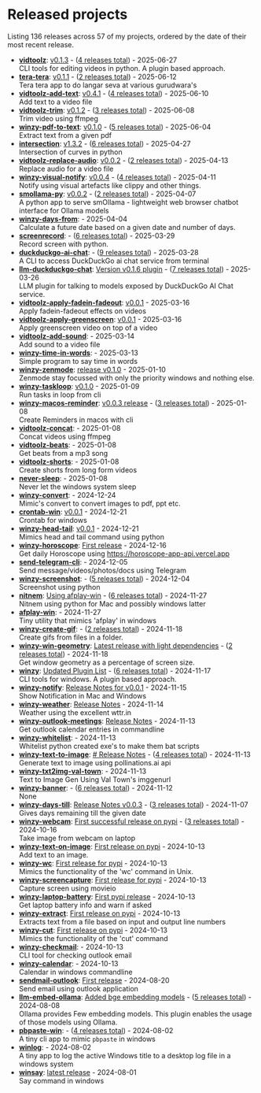# Released projects

Listing <!-- releases_count starts -->136<!-- releases_count ends --> releases across <!-- project_count starts -->57<!-- project_count ends --> of my projects, ordered by the date of their most recent release.

<!-- recent_releases starts -->
* **[vidtoolz](https://github.com/sukhbinder/vidtoolz)**: [v0.1.3](https://github.com/sukhbinder/vidtoolz/releases/tag/v0.1.3) - ([4 releases total](https://github.com/sukhbinder/vidtoolz/releases)) - 2025-06-27
<br />CLI tools for editing videos in python. A plugin based approach.
* **[tera-tera](https://github.com/sukhbinder/tera-tera)**: [v0.1.1](https://github.com/sukhbinder/tera-tera/releases/tag/v0.1.1a) - ([2 releases total](https://github.com/sukhbinder/tera-tera/releases)) - 2025-06-12
<br />Tera tera app to do langar seva at various gurudwara's
* **[vidtoolz-add-text](https://github.com/sukhbinder/vidtoolz-add-text)**: [v0.4.1](https://github.com/sukhbinder/vidtoolz-add-text/releases/tag/v0.4.1) - ([4 releases total](https://github.com/sukhbinder/vidtoolz-add-text/releases)) - 2025-06-10
<br />Add text to a video file
* **[vidtoolz-trim](https://github.com/sukhbinder/vidtoolz-trim)**: [v0.1.2](https://github.com/sukhbinder/vidtoolz-trim/releases/tag/v0.1.2) - ([3 releases total](https://github.com/sukhbinder/vidtoolz-trim/releases)) - 2025-06-08
<br />Trim video using ffmpeg
* **[winzy-pdf-to-text](https://github.com/sukhbinder/winzy-pdf-to-text)**: [v0.1.0](https://github.com/sukhbinder/winzy-pdf-to-text/releases/tag/v0.1.0) - ([5 releases total](https://github.com/sukhbinder/winzy-pdf-to-text/releases)) - 2025-06-04
<br />Extract text from a given pdf
* **[intersection](https://github.com/sukhbinder/intersection)**: [v1.3.2](https://github.com/sukhbinder/intersection/releases/tag/v1.3.3) - ([6 releases total](https://github.com/sukhbinder/intersection/releases)) - 2025-04-27
<br />Intersection of curves in python
* **[vidtoolz-replace-audio](https://github.com/sukhbinder/vidtoolz-replace-audio)**: [v0.0.2](https://github.com/sukhbinder/vidtoolz-replace-audio/releases/tag/v0.0.2) - ([2 releases total](https://github.com/sukhbinder/vidtoolz-replace-audio/releases)) - 2025-04-13
<br />Replace audio for a video file
* **[winzy-visual-notify](https://github.com/sukhbinder/winzy-visual-notify)**: [v0.0.4](https://github.com/sukhbinder/winzy-visual-notify/releases/tag/v0.0.4) - ([4 releases total](https://github.com/sukhbinder/winzy-visual-notify/releases)) - 2025-04-11
<br />Notify using visual artefacts like clippy and other things.
* **[smollama-py](https://github.com/sukhbinder/smollama-py)**: [v0.0.2](https://github.com/sukhbinder/smollama-py/releases/tag/v0.0.2) - ([2 releases total](https://github.com/sukhbinder/smollama-py/releases)) - 2025-04-07
<br />A python app to serve smOllama - lightweight web browser chatbot interface for Ollama models
* **[winzy-days-from](https://github.com/sukhbinder/winzy-days-from)**: [](https://github.com/sukhbinder/winzy-days-from/releases/tag/v0.0.1) - 2025-04-04
<br />Calculate a future date based on a given date and number of days.
* **[screenrecord](https://github.com/sukhbinder/screenrecord)**: [](https://github.com/sukhbinder/screenrecord/releases/tag/v1.1.3a) - ([6 releases total](https://github.com/sukhbinder/screenrecord/releases)) - 2025-03-29
<br />Record screen with python.
* **[duckduckgo-ai-chat](https://github.com/sukhbinder/duckduckgo-ai-chat)**: [](https://github.com/sukhbinder/duckduckgo-ai-chat/releases/tag/v0.0.8a) - ([9 releases total](https://github.com/sukhbinder/duckduckgo-ai-chat/releases)) - 2025-03-28
<br />A CLI to access DuckDuckGo ai chat service from terminal
* **[llm-duckduckgo-chat](https://github.com/sukhbinder/llm-duckduckgo-chat)**: [Version v0.1.6  plugin](https://github.com/sukhbinder/llm-duckduckgo-chat/releases/tag/v0.1.6) - ([7 releases total](https://github.com/sukhbinder/llm-duckduckgo-chat/releases)) - 2025-03-26
<br />LLM plugin for talking to models exposed by DuckDuckGo AI Chat service.
* **[vidtoolz-apply-fadein-fadeout](https://github.com/sukhbinder/vidtoolz-apply-fadein-fadeout)**: [v0.0.1](https://github.com/sukhbinder/vidtoolz-apply-fadein-fadeout/releases/tag/v0.0.1) - 2025-03-16
<br />Apply fadein-fadeout effects on videos
* **[vidtoolz-apply-greenscreen](https://github.com/sukhbinder/vidtoolz-apply-greenscreen)**: [v0.0.1](https://github.com/sukhbinder/vidtoolz-apply-greenscreen/releases/tag/v0.0.1) - 2025-03-16
<br />Apply greenscreen video on top of a video
* **[vidtoolz-add-sound](https://github.com/sukhbinder/vidtoolz-add-sound)**: [](https://github.com/sukhbinder/vidtoolz-add-sound/releases/tag/v0.0.1) - 2025-03-14
<br />Add sound to a video file
* **[winzy-time-in-words](https://github.com/sukhbinder/winzy-time-in-words)**: [](https://github.com/sukhbinder/winzy-time-in-words/releases/tag/v0.0.1) - 2025-03-13
<br />Simple program to say time in words
* **[winzy-zenmode](https://github.com/sukhbinder/winzy-zenmode)**: [release v0.1.0](https://github.com/sukhbinder/winzy-zenmode/releases/tag/v0.1.0) - 2025-01-10
<br />Zenmode stay focussed with only the priority windows and nothing else.
* **[winzy-taskloop](https://github.com/sukhbinder/winzy-taskloop)**: [v0.1.0](https://github.com/sukhbinder/winzy-taskloop/releases/tag/v0.1.0) - 2025-01-09
<br />Run tasks in loop from cli
* **[winzy-macos-reminder](https://github.com/sukhbinder/winzy-macos-reminder)**: [v0.0.3 release](https://github.com/sukhbinder/winzy-macos-reminder/releases/tag/v0.0.3) - ([3 releases total](https://github.com/sukhbinder/winzy-macos-reminder/releases)) - 2025-01-08
<br />Create Reminders in macos with cli
* **[vidtoolz-concat](https://github.com/sukhbinder/vidtoolz-concat)**: [](https://github.com/sukhbinder/vidtoolz-concat/releases/tag/v0.0.1) - 2025-01-08
<br />Concat videos using ffmpeg 
* **[vidtoolz-beats](https://github.com/sukhbinder/vidtoolz-beats)**: [](https://github.com/sukhbinder/vidtoolz-beats/releases/tag/v0.0.1) - 2025-01-08
<br />Get beats from a mp3 song
* **[vidtoolz-shorts](https://github.com/sukhbinder/vidtoolz-shorts)**: [](https://github.com/sukhbinder/vidtoolz-shorts/releases/tag/v0.0.1) - 2025-01-08
<br />Create shorts from long form videos
* **[never-sleep](https://github.com/sukhbinder/never-sleep)**: [](https://github.com/sukhbinder/never-sleep/releases/tag/v0.0.1) - 2025-01-08
<br />Never let the windows system sleep
* **[winzy-convert](https://github.com/sukhbinder/winzy-convert)**: [](https://github.com/sukhbinder/winzy-convert/releases/tag/v0.0.1) - 2024-12-24
<br />Mimic's convert to convert images to pdf, ppt etc.
* **[crontab-win](https://github.com/sukhbinder/crontab-win)**: [v0.0.1](https://github.com/sukhbinder/crontab-win/releases/tag/v0.0.1) - 2024-12-21
<br />Crontab for windows
* **[winzy-head-tail](https://github.com/sukhbinder/winzy-head-tail)**: [v0.0.1](https://github.com/sukhbinder/winzy-head-tail/releases/tag/v0.0.1) - 2024-12-21
<br />Mimics head and tail command using python
* **[winzy-horoscope](https://github.com/sukhbinder/winzy-horoscope)**: [First release](https://github.com/sukhbinder/winzy-horoscope/releases/tag/v0.0.1) - 2024-12-16
<br />Get daily Horoscope using https://horoscope-app-api.vercel.app
* **[send-telegram-cli](https://github.com/sukhbinder/send-telegram-cli)**: [](https://github.com/sukhbinder/send-telegram-cli/releases/tag/v0.0.1) - 2024-12-05
<br />Send message/videos/photos/docs using Telegram
* **[winzy-screenshot](https://github.com/sukhbinder/winzy-screenshot)**: [](https://github.com/sukhbinder/winzy-screenshot/releases/tag/v0.0.4) - ([5 releases total](https://github.com/sukhbinder/winzy-screenshot/releases)) - 2024-12-04
<br />Screenshot using python
* **[nitnem](https://github.com/sukhbinder/nitnem)**: [Using afplay-win](https://github.com/sukhbinder/nitnem/releases/tag/v0.3.3a) - ([6 releases total](https://github.com/sukhbinder/nitnem/releases)) - 2024-11-27
<br />Nitnem using python for Mac and possibly windows latter
* **[afplay-win](https://github.com/sukhbinder/afplay-win)**: [](https://github.com/sukhbinder/afplay-win/releases/tag/v0.01) - 2024-11-27
<br />Tiny utility that mimics 'afplay' in windows
* **[winzy-create-gif](https://github.com/sukhbinder/winzy-create-gif)**: [](https://github.com/sukhbinder/winzy-create-gif/releases/tag/v0.0.1a) - ([2 releases total](https://github.com/sukhbinder/winzy-create-gif/releases)) - 2024-11-18
<br />Create gifs from files in a folder.
* **[winzy-win-geometry](https://github.com/sukhbinder/winzy-win-geometry)**: [Latest release with light dependencies](https://github.com/sukhbinder/winzy-win-geometry/releases/tag/v0.0.2) - ([2 releases total](https://github.com/sukhbinder/winzy-win-geometry/releases)) - 2024-11-18
<br />Get window geometry as a percentage of screen size.
* **[winzy](https://github.com/sukhbinder/winzy)**: [Updated Plugin List](https://github.com/sukhbinder/winzy/releases/tag/v0.0.2) - ([6 releases total](https://github.com/sukhbinder/winzy/releases)) - 2024-11-17
<br />CLI tools for windows. A plugin based approach.
* **[winzy-notify](https://github.com/sukhbinder/winzy-notify)**: [Release Notes for  v0.0.1](https://github.com/sukhbinder/winzy-notify/releases/tag/v0.0.1) - 2024-11-15
<br />Show Notification in Mac and Windows
* **[winzy-weather](https://github.com/sukhbinder/winzy-weather)**: [Release Notes](https://github.com/sukhbinder/winzy-weather/releases/tag/v0.0.1) - 2024-11-14
<br />Weather using the excellent wttr.in
* **[winzy-outlook-meetings](https://github.com/sukhbinder/winzy-outlook-meetings)**: [Release Notes](https://github.com/sukhbinder/winzy-outlook-meetings/releases/tag/v0.0.1) - 2024-11-13
<br />Get outlook calendar entries in commandline
* **[winzy-whitelist](https://github.com/sukhbinder/winzy-whitelist)**: [](https://github.com/sukhbinder/winzy-whitelist/releases/tag/v0.0.1) - 2024-11-13
<br />Whitelist python created exe's to make them bat scripts
* **[winzy-text-to-image](https://github.com/sukhbinder/winzy-text-to-image)**: [# Release Notes](https://github.com/sukhbinder/winzy-text-to-image/releases/tag/v0.4) - ([4 releases total](https://github.com/sukhbinder/winzy-text-to-image/releases)) - 2024-11-13
<br />Generate text to image using pollinations.ai api
* **[winzy-txt2img-val-town](https://github.com/sukhbinder/winzy-txt2img-val-town)**: [](https://github.com/sukhbinder/winzy-txt2img-val-town/releases/tag/v0.0.1) - 2024-11-13
<br />Text to Image Gen Using Val Town's imggenurl
* **[winzy-banner](https://github.com/sukhbinder/winzy-banner)**: [](https://github.com/sukhbinder/winzy-banner/releases/tag/v0.1.5) - ([6 releases total](https://github.com/sukhbinder/winzy-banner/releases)) - 2024-11-12
<br />None
* **[winzy-days-till](https://github.com/sukhbinder/winzy-days-till)**: [Release Notes v0.0.3](https://github.com/sukhbinder/winzy-days-till/releases/tag/v0.0.3) - ([3 releases total](https://github.com/sukhbinder/winzy-days-till/releases)) - 2024-11-07
<br />Gives days remaining till the given date
* **[winzy-webcam](https://github.com/sukhbinder/winzy-webcam)**: [First successful release on pypi](https://github.com/sukhbinder/winzy-webcam/releases/tag/v0.1.3) - ([3 releases total](https://github.com/sukhbinder/winzy-webcam/releases)) - 2024-10-16
<br />Take image from webcam on laptop
* **[winzy-text-on-image](https://github.com/sukhbinder/winzy-text-on-image)**: [First release on pypi](https://github.com/sukhbinder/winzy-text-on-image/releases/tag/v0.0.1) - 2024-10-13
<br />Add text to an image.
* **[winzy-wc](https://github.com/sukhbinder/winzy-wc)**: [First release for pypi](https://github.com/sukhbinder/winzy-wc/releases/tag/v0.0.1) - 2024-10-13
<br />Mimics the functionality of the 'wc' command in Unix.
* **[winzy-screencapture](https://github.com/sukhbinder/winzy-screencapture)**: [First release for pypi](https://github.com/sukhbinder/winzy-screencapture/releases/tag/v0.0.1) - 2024-10-13
<br />Capture screen using movieio
* **[winzy-laptop-battery](https://github.com/sukhbinder/winzy-laptop-battery)**: [First pypi release](https://github.com/sukhbinder/winzy-laptop-battery/releases/tag/v.0.0.1) - 2024-10-13
<br />Get laptop battery info and warn if asked
* **[winzy-extract](https://github.com/sukhbinder/winzy-extract)**: [First release on pypi](https://github.com/sukhbinder/winzy-extract/releases/tag/v.0.0.1) - 2024-10-13
<br />Extracts text from a file based on input and output line numbers
* **[winzy-cut](https://github.com/sukhbinder/winzy-cut)**: [First release on pypi](https://github.com/sukhbinder/winzy-cut/releases/tag/v0.0.1) - 2024-10-13
<br />Mimics the functionality of the 'cut' command
* **[winzy-checkmail](https://github.com/sukhbinder/winzy-checkmail)**: [](https://github.com/sukhbinder/winzy-checkmail/releases/tag/v0.1) - 2024-10-13
<br />CLI tool for checking outlook email
* **[winzy-calendar](https://github.com/sukhbinder/winzy-calendar)**: [](https://github.com/sukhbinder/winzy-calendar/releases/tag/v0.1) - 2024-10-13
<br />Calendar in windows commandline
* **[sendmail-outlook](https://github.com/sukhbinder/sendmail-outlook)**: [First release](https://github.com/sukhbinder/sendmail-outlook/releases/tag/v0.0.1) - 2024-08-20
<br />Send email using outlook application 
* **[llm-embed-ollama](https://github.com/sukhbinder/llm-embed-ollama)**: [Added bge embedding models](https://github.com/sukhbinder/llm-embed-ollama/releases/tag/v0.1.2) - ([5 releases total](https://github.com/sukhbinder/llm-embed-ollama/releases)) - 2024-08-08
<br />Ollama provides Few embedding models. This plugin enables the usage of those models using Ollama.
* **[pbpaste-win](https://github.com/sukhbinder/pbpaste-win)**: [](https://github.com/sukhbinder/pbpaste-win/releases/tag/v0.1.2) - ([4 releases total](https://github.com/sukhbinder/pbpaste-win/releases)) - 2024-08-02
<br />A tiny cli app to mimic `pbpaste` in windows 
* **[winlog](https://github.com/sukhbinder/winlog)**: [](https://github.com/sukhbinder/winlog/releases/tag/v0.0.1) - 2024-08-02
<br />A tiny app to log the active Windows title to a desktop log file in a windows system
* **[winsay](https://github.com/sukhbinder/winsay)**: [latest release](https://github.com/sukhbinder/winsay/releases/tag/v1.1.1) - 2024-08-01
<br />Say command in windows
<!-- recent_releases ends -->